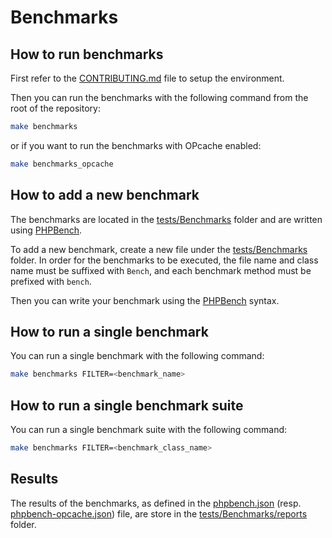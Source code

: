 # Benchmarks

## How to run benchmarks

First refer to the [CONTRIBUTING.md](../../CONTRIBUTING.md) file to setup the environment.

Then you can run the benchmarks with the following command from the root of the repository:

```bash
make benchmarks
```

or if you want to run the benchmarks with OPcache enabled:

```bash
make benchmarks_opcache
```

## How to add a new benchmark

The benchmarks are located in the [tests/Benchmarks](.) folder and are written using [PHPBench](https://github.com/phpbench/phpbench).

To add a new benchmark, create a new file under the [tests/Benchmarks](.) folder. In order for the benchmarks to be executed, the file name and class name must be suffixed with `Bench`, and each benchmark method must be prefixed with `bench`.

Then you can write your benchmark using the [PHPBench](https://phpbench.readthedocs.io/en/latest/quick-start.html#create-a-benchmark) syntax.

## How to run a single benchmark

You can run a single benchmark with the following command:

```bash
make benchmarks FILTER=<benchmark_name>
```

## How to run a single benchmark suite

You can run a single benchmark suite with the following command:

```bash
make benchmarks FILTER=<benchmark_class_name>
```

## Results

The results of the benchmarks, as defined in the [phpbench.json](../phpbench.json) (resp. [phpbench-opcache.json](../phpbench-opcache.json)) file, are store in the [tests/Benchmarks/reports](./reports) folder.
